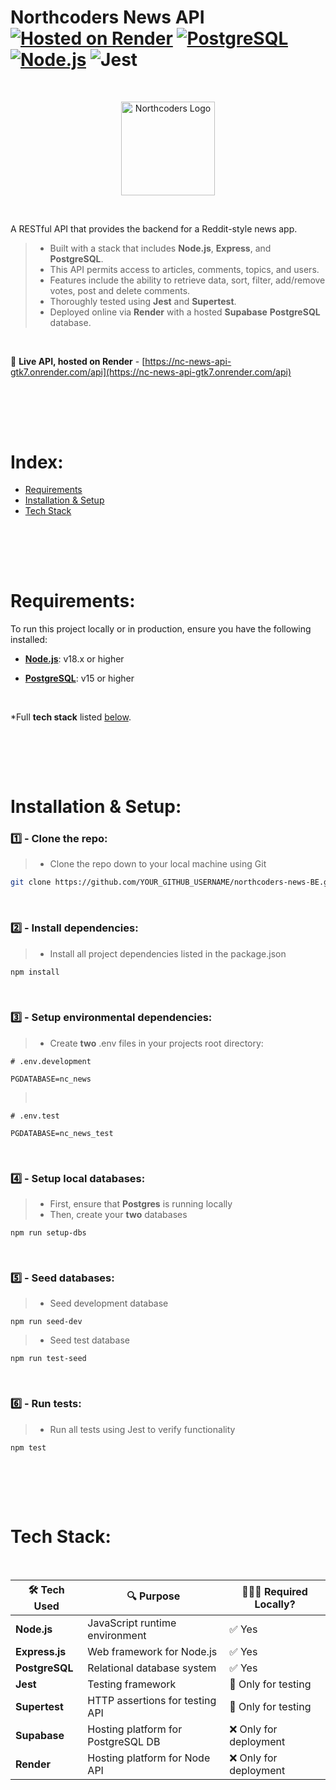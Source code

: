 # Northcoders News API <br> [![Hosted on Render](https://img.shields.io/badge/Hosted-Render-purple)](https://nc-news-api-gtk7.onrender.com/api) [![PostgreSQL](https://img.shields.io/badge/Database-PostgreSQL-blue)](https://www.postgresql.org/)  [![Node.js](https://img.shields.io/badge/Runtime-Node.js-green)](https://nodejs.org/) ![Jest](https://img.shields.io/badge/Tested_with-Jest-%23C21325?logo=jest&logoColor=white)



<br>
<p align="center">
  <img src="https://www.manchesterdigital.com/storage/6766/Northcoders-Primary-Logo---Red.png" alt="Northcoders Logo" width="150" height=auto/>
</p>
<br>

<!-- [![version](https://img.shields.io/npm/v/express)](https://nodejs.org/) -->
<!-- ![Express](https://img.shields.io/badge/Express.js-404D59?logo=express) -->

A RESTful API that provides the backend for a Reddit-style news app. <br>
>- Built with a stack that includes **Node.js**, **Express**, and **PostgreSQL**.
>- This API permits access to articles, comments, topics, and users. <br> 
>- Features include the ability to retrieve data, sort, filter, add/remove votes, post and delete comments. <br> 
>- Thoroughly tested using **Jest** and **Supertest**. <br> 
>- Deployed online via **Render** with a hosted **Supabase** **PostgreSQL** database. 

<br> 


🔗 **Live API, hosted on Render** - [https://nc-news-api-gtk7.onrender.com/api](https://nc-news-api-gtk7.onrender.com/api) 

<br><br>
--
# Index:

- [Requirements](#requirements)
- [Installation & Setup](#installation--setup)
- [Tech Stack](#tech-stack)

<br><br>
--
# Requirements: 

To run this project locally or in production, ensure you have the following installed:
- [**Node.js**](http://nodejs.org): v18.x or higher  

- [**PostgreSQL**](https://www.postgresql.org): v15 or higher  

<br>

*Full **tech stack** listed [below](#Tech-Stack).


<br><br>
--
# Installation & Setup:
### 1️⃣ - Clone the repo:
>- Clone the repo down to your local machine using Git
```bash
git clone https://github.com/YOUR_GITHUB_USERNAME/northcoders-news-BE.git 
```
<br>

### 2️⃣ - Install dependencies:
>- Install all project dependencies listed in the package.json
```bash
npm install
``` 
<br>

### 3️⃣ - Setup environmental dependencies:
>- Create **two** .env files in your projects root directory:

```shell
# .env.development

PGDATABASE=nc_news
```
><br>

```shell
# .env.test

PGDATABASE=nc_news_test
```
<br>

### 4️⃣ - Setup local databases:
>- First, ensure that **Postgres** is running locally 
>- Then, create your **two** databases
```shell
npm run setup-dbs
```
<br>

### 5️⃣ - Seed databases:
>- Seed development database
```shell
npm run seed-dev
```
>- Seed test database
```shell
npm run test-seed
```
<br>

### 6️⃣ - Run tests:
>- Run all tests using Jest to verify functionality
```shell
npm test
```

<br><br>
--
# Tech Stack: 
<br>



| 🛠️ Tech Used | 🔍 Purpose                            | 🧑🏻‍💻 Required Locally?        |
|--------------|----------------------------------------|-----------------------------|
| **Node.js**   | JavaScript runtime environment         | ✅ Yes                      |
| **Express.js**| Web framework for Node.js              | ✅ Yes                      |
| **PostgreSQL**| Relational database system             | ✅ Yes                      |
| **Jest**      | Testing framework                      | 🔶 Only for testing         |
| **Supertest** | HTTP assertions for testing API        | 🔶 Only for testing         |
| **Supabase**  | Hosting platform for PostgreSQL DB     | ❌ Only for deployment      |
| **Render**    | Hosting platform for Node API          | ❌ Only for deployment      |
<br>

<br>



<!-- 2️⃣3️⃣4️⃣5️⃣6️⃣7️⃣8️⃣9️⃣ -->
